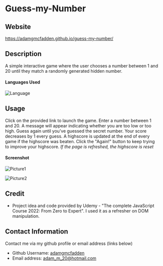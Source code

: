 # Guess-my-Number

## Website

https://adamgmcfadden.github.io/guess-my-number/

## Description

A simple interactive game where the user chooses a number between 1 and 20 until they match a randomly generated hidden number. 

#### Languages Used

![Language](https://img.shields.io/badge/JavaScript-red.svg "Language Badge")

## Usage

Click on the provided link to launch the game. Enter a number between 1 and 20. A message will appear indicating whether you are too low or too high. Guess again until you've guessed the secret number. Your score decreases by 1 every guess. A highscore is updated at the end of every game if the highscore was beaten. Click the "Again!" button to keep trying to improve your highscore. *If the page is refreshed, the highscore is reset*

#### Screenshot

![Picture1](https://user-images.githubusercontent.com/83710803/151246381-2245d10f-ef37-45b7-a80a-552b52b3a8e9.png)

![Picture2](https://user-images.githubusercontent.com/83710803/151246383-d2338141-e87e-42ed-8a44-1c39f8aa793e.png)

## Credit

- Project idea and code provided by Udemy - "The complete JavaScript Course 2022: From Zero to Expert". I used it as a refresher on DOM manipulation. 

## Contact Information

Contact me via my github profile or email address (links below)

- Github Username: [adamgmcfadden](https://github.com/adamgmcfadden)
- Email address: adam_m_20@hotmail.com
